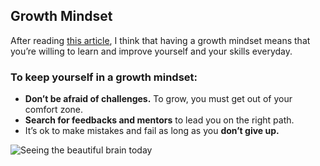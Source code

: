 ## Growth Mindset

After reading [this article](https://www.atlassian.com/blog/inside-atlassian/growth-mindset), I think that having a growth mindset means that you’re willing to learn and improve yourself and your skills everyday.

### To keep yourself in a growth mindset:
- **Don’t be afraid of challenges.** To grow, you must get out of your comfort zone.
- **Search for feedbacks and mentors** to lead you on the right path.
- It’s ok to make mistakes and fail as long as you **don’t give up.**

![Seeing the beautiful brain today](https://images.unsplash.com/photo-1549925245-f20a1bac6454?ixlib=rb-1.2.1&ixid=eyJhcHBfaWQiOjEyMDd9&auto=format&fit=crop&w=934&q=80)